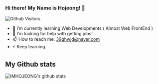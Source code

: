 ### Hi there! My Name is Hojeong! 👋

<!--
**IMHOJEONG/IMHOJEONG** is a ✨ _special_ ✨ repository because its `README.md` (this file) appears on your GitHub profile.
-->

![Github Visitors](https://komarev.com/ghpvc/?username=IMHOJEONG&color=green)

- 🌱 I’m currently learning Web Developments ( Almost Web FrontEnd )
- 🤔 I’m looking for help with getting jobs!
- 📫 How to reach me: 39ghwjd@naver.com
- ⚡ Keep learning.

## My Github stats

![IMHOJEONG's github stats](https://github-readme-stats.vercel.app/api?username=IMHOJEONG&show_icons=true)

